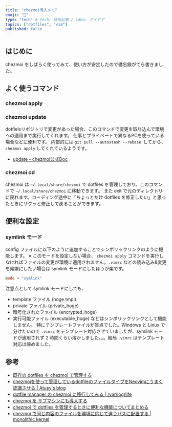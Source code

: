 ```yaml
---
title: "chezmoi導入メモ"
emoji: "📀"
type: "tech" # tech: 技術記事 / idea: アイデア
topics: ["dotfiles", "vim"]
published: false
---
```

## はじめに
chezmoi をしばらく使ってみて、使い方が安定したので備忘録がてら書きました。
## よく使うコマンド
### chezmoi apply

### chezmoi update
dotfielsリポジトリで変更があった場合、このコマンドで変更を取り込んで環境への適用まで実行してくれます。
仕事とプライベートで異なるPCを使っている場合などに便利です。
内部的には `git pull --autostash --rebase `してから、 `chezmoi apply` してくれているようです。
- [update - chezmoi公式Doc](https://www.chezmoi.io/reference/commands/update/)
### chezmoi cd
chezmoi は `~/.local/share/chezmoi` で dotfiles を管理しており、このコマンドで `~/.local/share/chezmoi` に移動できます。
また exit で元のディレクトリに戻れます。コーディング途中に「ちょっとだけ dotfiles を修正したい」と思ったときにサクッと修正して戻ることができます。
## 便利な設定
### symlink モード
config ファイルに以下のように追加することでシンボリックリンクのように機能します。
※ このモードを設定しない場合、 `chezmoi apply` コマンドを実行しなければファイルの変更が環境に適用されません。`.vimrc` などの読み込み&変更を頻繁にしたい場合は symlink モードにしたほうが楽です。

```config.toml
mode = "symlink"
```

注意点として symlink モードにしても、
- template ファイル (hoge.tmpl)
- private ファイル (private_hoge)
- 暗号化されたファイル (encrypted_hoge)
- 実行可能ファイル (executable_hoge)
などはシンボリックリンクとして機能しません。
特にテンプレートファイルが盲点でした。Windows と Linux で分けたいので `.vimrc` をテンプレート対応させていましたが、symlink モードが適用されず 2 時間くらい溶かしました。。。結局 `.vimrc` はテンプレート対応は諦めました。

## 参考
- [既存の dotfiles を chezmoi で管理する](https://zenn.dev/johnmanjiro13/articles/d14825f4ef3184)
- [chezmoiを使って管理しているdotfileのファイルタイプをNeovimにうまく認識させる | Atusy's blog](https://blog.atusy.net/2023/01/11/neovim-filetype-matching-with-chezmoi/)
- [dotfile manager の chezmoi に移行してみる | /var/log/life](https://blog.yamano.dev/posts/25a8f07bc0e3913807cdf2c3fd48b3cc/)
- [chezmoi を サブマシンにも導入する](https://zenn.dev/yukionodera/articles/setup-second-machine)
- [chezmoi で dotfiles を管理するときに便利な機能についてまとめる](https://zenn.dev/ganariya/articles/useful-features-of-chezmoi)
- [chezmoi で同じ内容のファイルを環境に応じて違うパスに配置する | monolithic kernel](https://blog.mono0x.net/2023/04/16/chezmoi-different-locations-with-the-same-contents/)
